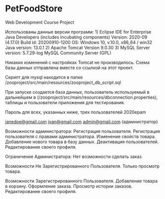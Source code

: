 # PetFoodStore
Web Development Course Project


Использованы данные версии программ:
	1) Eclipse IDE for Enterprise Java Developers (includes Incubating components)
	Version: 2020-09 (4.17.0)
	Build id: 20200910-1200
	OS: Windows 10, v.10.0, x86_64 / win32
	Java version: 13.0.1
 2)  Apache Tomcat Version 9.0.30
 3)  MySQL Server version: 5.7.29-log MySQL Community Server (GPL)

Никаких изменений с настройках Tomcat не производилось.
Схема базы данных отправлена вместе со ссылкой на этот проект. 

Скрипт для mysql находится в папке 
/zooproject/src/main/resources/zooproject_db_script.sql

При запуске создается база данных, пользователь используемый в дальнейшем в
(/zooproject/src/main/resources/dbconnection.properties), таблицы и пользователи приложения для тестирования.

Пароль для всех, указанных ниже, трех пользователей 2020epam

janedoe@gmail.com
ivan@gmail.com
admin@gmail.com (администратор)

Возможности администратора:
Регистрация пользователя. 
Регистрация пользователя с правами администратора.
Изменение свойств товара. 
Добавление нового товара в базу данных. 
Деактивация пользователей.
Редактирование своего профиля.

Ограничение Администратора:
Нет возможности сделать заказ.

Возможности Не Зарегистрированного Пользователя.
Только просмотр товара.

Возможности Зарегистрированного Пользователя.
Добавление товара в корзину.
Оформление заказа. 
Просмотр истории заказов. 
Редактирование своего профиля.
